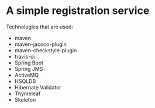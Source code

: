 # A simple registration service

Technologies that are used:
* maven
* maven-jacoco-plugin
* maven-checkstyle-plugin
* travis-ci
* Spring Boot
* Spring JMS
* ActiveMQ
* HSQLDB
* Hibernate Validator
* Thymeleaf
* Skeleton
